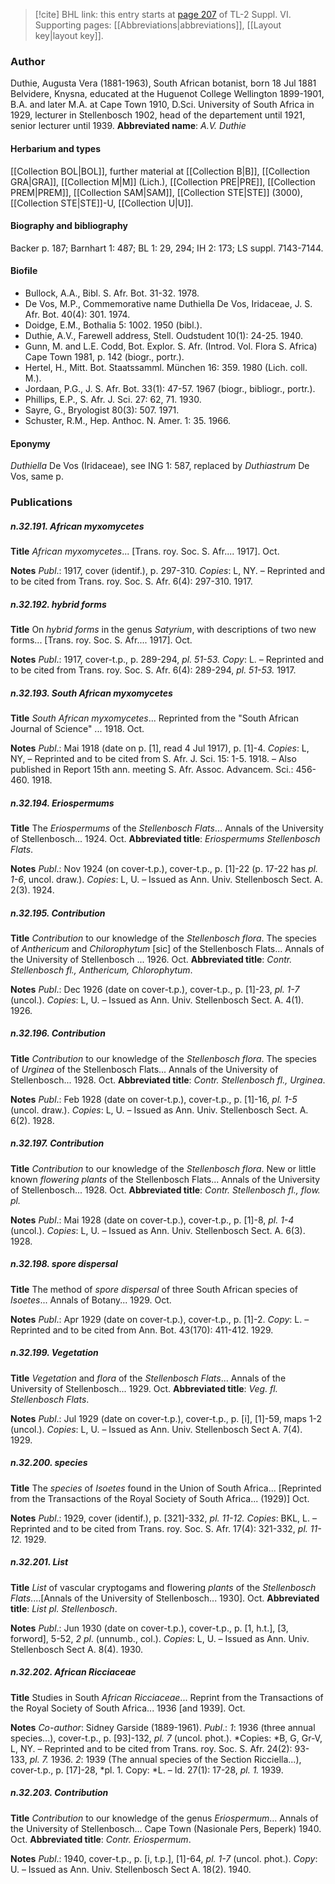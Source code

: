 > [!cite] BHL link: this entry starts at [page 207](https://www.biodiversitylibrary.org/page/33260195) of TL-2 Suppl. VI.
> Supporting pages: [[Abbreviations|abbreviations]], [[Layout key|layout key]].

### Author

Duthie, Augusta Vera (1881-1963), South African botanist, born 18 Jul 1881 Belvidere, Knysna, educated at the Huguenot College Wellington 1899-1901, B.A. and later M.A. at Cape Town 1910, D.Sci. University of South Africa in 1929, lecturer in Stellenbosch 1902, head of the departement until 1921, senior lecturer until 1939. 
**Abbreviated name**: *A.V. Duthie*

#### Herbarium and types

[[Collection BOL|BOL]], further material at [[Collection B|B]], [[Collection GRA|GRA]], [[Collection M|M]] (Lich.), [[Collection PRE|PRE]], [[Collection PREM|PREM]], [[Collection SAM|SAM]], [[Collection STE|STE]] (3000), [[Collection STE|STE]]-U, [[Collection U|U]].

#### Biography and bibliography

Backer p. 187; Barnhart 1: 487; BL 1: 29, 294; IH 2: 173; LS suppl. 7143-7144.

#### Biofile

- Bullock, A.A., Bibl. S. Afr. Bot. 31-32. 1978.
- De Vos, M.P., Commemorative name Duthiella De Vos, Iridaceae, J. S. Afr. Bot. 40(4): 301. 1974.
- Doidge, E.M., Bothalia 5: 1002. 1950 (bibl.).
- Duthie, A.V., Farewell address, Stell. Oudstudent 10(1): 24-25. 1940.
- Gunn, M. and L.E. Codd, Bot. Explor. S. Afr. (Introd. Vol. Flora S. Africa) Cape Town 1981, p. 142 (biogr., portr.).
- Hertel, H., Mitt. Bot. Staatssamml. München 16: 359. 1980 (Lich. coll. M.).
- Jordaan, P.G., J. S. Afr. Bot. 33(1): 47-57. 1967 (biogr., bibliogr., portr.).
- Phillips, E.P., S. Afr. J. Sci. 27: 62, 71. 1930.
- Sayre, G., Bryologist 80(3): 507. 1971.
- Schuster, R.M., Hep. Anthoc. N. Amer. 1: 35. 1966.

#### Eponymy

*Duthiella* De Vos (Iridaceae), see ING 1: 587, replaced by *Duthiastrum* De Vos, same p.

### Publications

##### n.32.191. African myxomycetes

**Title**
*African myxomycetes*... \[Trans. roy. Soc. S. Afr.... 1917\]. Oct.

**Notes**
*Publ*.: 1917, cover (identif.), p. 297-310. *Copies*: L, NY. – Reprinted and to be cited from Trans. roy. Soc. S. Afr. 6(4): 297-310. 1917.

##### n.32.192. hybrid forms

**Title**
On *hybrid forms* in the genus *Satyrium*, with descriptions of two new forms... \[Trans. roy. Soc. S. Afr.... 1917\]. Oct.

**Notes**
*Publ*.: 1917, cover-t.p., p. 289-294, *pl. 51-53. Copy*: L. – Reprinted and to be cited from Trans. roy. Soc. S. Afr. 6(4): 289-294, *pl. 51-53.* 1917.

##### n.32.193. South African myxomycetes

**Title**
*South African myxomycetes*... Reprinted from the "South African Journal of Science" ... 1918. Oct.

**Notes**
*Publ*.: Mai 1918 (date on p. \[1\], read 4 Jul 1917), p. \[1\]-4. *Copies*: L, NY, – Reprinted and to be cited from S. Afr. J. Sci. 15: 1-5. 1918. – Also published in Report 15th ann. meeting S. Afr. Assoc. Advancem. Sci.: 456-460. 1918.

##### n.32.194. Eriospermums

**Title**
The *Eriospermums* of the *Stellenbosch Flats*... Annals of the University of Stellenbosch... 1924. Oct.
**Abbreviated title**: *Eriospermums Stellenbosch Flats*.

**Notes**
*Publ*.: Nov 1924 (on cover-t.p.), cover-t.p., p. \[1\]-22 (p. 17-22 has *pl. 1-6*, uncol. draw.).
*Copies*: L, U. – Issued as Ann. Univ. Stellenbosch Sect. A. 2(3). 1924.

##### n.32.195. Contribution

**Title**
*Contribution* to our knowledge of the *Stellenbosch flora*. The species of *Anthericum* and *Chilorophytum* \[sic\] of the Stellenbosch Flats... Annals of the University of Stellenbosch ... 1926. Oct.
**Abbreviated title**: *Contr. Stellenbosch fl., Anthericum, Chlorophytum*.

**Notes**
*Publ*.: Dec 1926 (date on cover-t.p.), cover-t.p., p. \[1\]-23, *pl. 1-7* (uncol.). *Copies*: L, U. – Issued as Ann. Univ. Stellenbosch Sect. A. 4(1). 1926.

##### n.32.196. Contribution

**Title**
*Contribution* to our knowledge of the *Stellenbosch flora*. The species of *Urginea* of the Stellenbosch Flats... Annals of the University of Stellenbosch... 1928. Oct.
**Abbreviated title**: *Contr. Stellenbosch fl., Urginea*.

**Notes**
*Publ*.: Feb 1928 (date on cover-t.p.), cover-t.p., p. \[1\]-16, *pl. 1-5* (uncol. draw.). *Copies*: L, U. – Issued as Ann. Univ. Stellenbosch Sect. A. 6(2). 1928.

##### n.32.197. Contribution

**Title**
*Contribution* to our knowledge of the *Stellenbosch flora*. New or little known *flowering plants* of the Stellenbosch Flats... Annals of the University of Stellenbosch... 1928. Oct.
**Abbreviated title**: *Contr. Stellenbosch fl., flow. pl.*

**Notes**
*Publ*.: Mai 1928 (date on cover-t.p.), cover-t.p., p. \[1\]-8, *pl. 1-4* (uncol.). *Copies*: L, U. – Issued as Ann. Univ. Stellenbosch Sect. A. 6(3). 1928.

##### n.32.198. spore dispersal

**Title**
The method of *spore dispersal* of three South African species of *Isoetes*... Annals of Botany... 1929. Oct.

**Notes**
*Publ*.: Apr 1929 (date on cover-t.p.), cover-t.p., p. \[1\]-2. *Copy*: L. – Reprinted and to be cited from Ann. Bot. 43(170): 411-412. 1929.

##### n.32.199. Vegetation

**Title**
*Vegetation* and *flora* of the *Stellenbosch Flats*... Annals of the University of Stellenbosch... 1929. Oct.
**Abbreviated title**: *Veg. fl. Stellenbosch Flats*.

**Notes**
*Publ*.: Jul 1929 (date on cover-t.p.), cover-t.p., p. \[i\], \[1\]-59, maps 1-2 (uncol.). *Copies*: L, U. – Issued as Ann. Univ. Stellenbosch Sect A. 7(4). 1929.

##### n.32.200. species

**Title**
The *species* of *Isoetes* found in the Union of South Africa... \[Reprinted from the Transactions of the Royal Society of South Africa... (1929)\] Oct.

**Notes**
*Publ*.: 1929, cover (identif.), p. \[321\]-332, *pl. 11-12. Copies*: BKL, L. – Reprinted and to be cited from Trans. roy. Soc. S. Afr. 17(4): 321-332, *pl. 11-12.* 1929.

##### n.32.201. List

**Title**
*List* of vascular cryptogams and flowering *plants* of the *Stellenbosch Flats*....\[Annals of the University of Stellenbosch... 1930\]. Oct.
**Abbreviated title**: *List pl. Stellenbosch*.

**Notes**
*Publ*.: Jun 1930 (date on cover-t.p.), cover-t.p., p. \[1, h.t.\], \[3, forword\], 5-52, *2 pl*. (unnumb., col.). *Copies*: L, U. – Issued as Ann. Univ. Stellenbosch Sect A. 8(4). 1930.

##### n.32.202. African Ricciaceae

**Title**
Studies in South *African Ricciaceae*... Reprint from the Transactions of the Royal Society of South Africa... 1936 \[and 1939\]. Oct.

**Notes**
*Co-author*: Sidney Garside (1889-1961).
*Publ*.: *1*: 1936 (three annual species...), cover-t.p., p. \[93\]-132, *pl. 7* (uncol. phot.). *Copies: *B, G, Gr-V, L, NY. – Reprinted and to be cited from Trans. roy. Soc. S. Afr. 24(2): 93-133, *pl. 7.* 1936.
*2*: 1939 (The annual species of the Section Ricciella...), cover-t.p., p. \[17\]-28, *pl. 1. Copy: *L. – Id. 27(1): 17-28, *pl. 1.* 1939.

##### n.32.203. Contribution

**Title**
*Contribution* to our knowledge of the genus *Eriospermum*... Annals of the University of Stellenbosch... Cape Town (Nasionale Pers, Beperk) 1940. Oct.
**Abbreviated title**: *Contr. Eriospermum*.

**Notes**
*Publ*.: 1940, cover-t.p., p. \[i, t.p.\], \[1\]-64, *pl. 1-7* (uncol. phot.). *Copy*: U. – Issued as Ann. Univ. Stellenbosch Sect A. 18(2). 1940.

